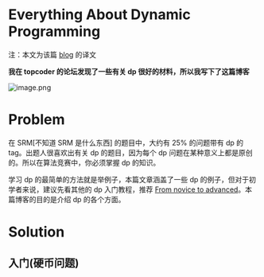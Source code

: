 # Everything About Dynamic Programming
注：本文为该篇 [blog](https://codeforces.com/blog/entry/43256) 的译文

**我在 topcoder 的论坛发现了一些有关 dp 很好的材料，所以我写下了这篇博客**

![image.png](https://s2.loli.net/2022/01/07/ZWbR5mrcetXBkVy.png)

# Problem
在 SRM[不知道 SRM 是什么东西] 的题目中，大约有 25% 的问题带有 dp 的 tag。出题人很喜欢出有关 dp 的题目，因为每个 dp 问题在某种意义上都是原创的。所以在算法竞赛中，你必须掌握 dp 的知识。

学习 dp 的最简单的方法就是举例子，本篇文章涵盖了一些 dp 的例子，但对于初学者来说，建议先看其他的 dp 入门教程，推荐 [From novice to advanced](http://www.topcoder.com/tc?module=Static&d1=tutorials&d2=dynProg)。本篇博客的目的是介绍 dp 的各个方面。

# Solution
## 入门(硬币问题)
